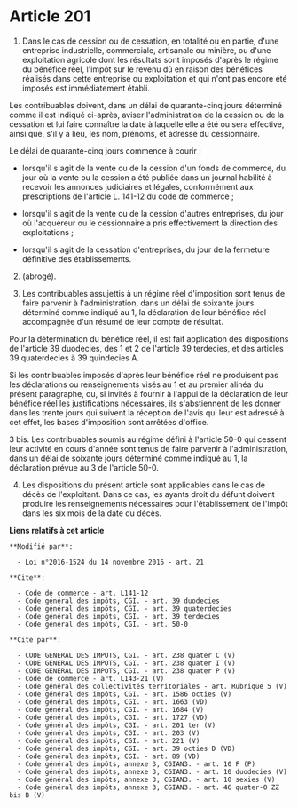 # Article 201

1. Dans le cas de cession ou de cessation, en totalité ou en partie, d'une entreprise industrielle, commerciale, artisanale
ou minière, ou d'une exploitation agricole dont les résultats sont imposés d'après le régime du bénéfice réel, l'impôt sur le
revenu dû en raison des bénéfices réalisés dans cette entreprise ou exploitation et qui n'ont pas encore été imposés est
immédiatement établi. 

Les contribuables doivent, dans un délai de quarante-cinq jours déterminé comme il est indiqué ci-après, aviser
l'administration de la cession ou de la cessation et lui faire connaître la date à laquelle elle a été ou sera effective,
ainsi que, s'il y a lieu, les nom, prénoms, et adresse du cessionnaire. 

Le délai de quarante-cinq jours commence à courir :

- lorsqu'il s'agit de la vente ou de la cession d'un fonds de commerce, du jour où la vente ou la cession a été publiée dans
un journal habilité à recevoir les annonces judiciaires et légales, conformément aux prescriptions de l'article L. 141-12 du
code de commerce ;

- lorsqu'il s'agit de la vente ou de la cession d'autres entreprises, du jour où l'acquéreur ou le cessionnaire a pris
effectivement la direction des exploitations ;

- lorsqu'il s'agit de la cessation d'entreprises, du jour de la fermeture définitive des établissements. 

2. (abrogé). 

3. Les contribuables assujettis à un régime réel d'imposition sont tenus de faire parvenir à l'administration, dans un délai
de soixante jours déterminé comme indiqué au 1, la déclaration de leur bénéfice réel accompagnée d'un résumé de leur compte
de résultat. 

Pour la détermination du bénéfice réel, il est fait application des dispositions de l'article 39 duodecies, des 1 et 2 de
l'article 39 terdecies, et des articles 39 quaterdecies à 39 quindecies A. 

Si les contribuables imposés d'après leur bénéfice réel ne produisent pas les déclarations ou renseignements visés au 1 et au
premier alinéa du présent paragraphe, ou, si invités à fournir à l'appui de la déclaration de leur bénéfice réel les
justifications nécessaires, ils s'abstiennent de les donner dans les trente jours qui suivent la réception de l'avis qui leur
est adressé à cet effet, les bases d'imposition sont arrêtées d'office. 

3 bis. Les contribuables soumis au régime défini à l'article 50-0 qui cessent leur activité en cours d'année sont tenus de
faire parvenir à l'administration, dans un délai de soixante jours déterminé comme indiqué au 1, la déclaration prévue au 3
de l'article 50-0.

4. Les dispositions du présent article sont applicables dans le cas de décès de l'exploitant. Dans ce cas, les ayants droit
du défunt doivent produire les renseignements nécessaires pour l'établissement de l'impôt dans les six mois de la date du
décès.

**Liens relatifs à cet article**

	**Modifié par**:

	  - Loi n°2016-1524 du 14 novembre 2016 - art. 21

	**Cite**:

	  - Code de commerce - art. L141-12
	  - Code général des impôts, CGI. - art. 39 duodecies
	  - Code général des impôts, CGI. - art. 39 quaterdecies
	  - Code général des impôts, CGI. - art. 39 terdecies
	  - Code général des impôts, CGI. - art. 50-0

	**Cité par**:

	  - CODE GENERAL DES IMPOTS, CGI. - art. 238 quater C (V)
	  - CODE GENERAL DES IMPOTS, CGI. - art. 238 quater I (V)
	  - CODE GENERAL DES IMPOTS, CGI. - art. 238 quater P (V)
	  - Code de commerce - art. L143-21 (V)
	  - Code général des collectivités territoriales - art. Rubrique 5 (V)
	  - Code général des impôts, CGI. - art. 1586 octies (V)
	  - Code général des impôts, CGI. - art. 1663 (VD)
	  - Code général des impôts, CGI. - art. 1684 (V)
	  - Code général des impôts, CGI. - art. 1727 (VD)
	  - Code général des impôts, CGI. - art. 201 ter (V)
	  - Code général des impôts, CGI. - art. 203 (V)
	  - Code général des impôts, CGI. - art. 221 (V)
	  - Code général des impôts, CGI. - art. 39 octies D (VD)
	  - Code général des impôts, CGI. - art. 89 (VD)
	  - Code général des impôts, annexe 3, CGIAN3. - art. 10 F (P)
	  - Code général des impôts, annexe 3, CGIAN3. - art. 10 duodecies (V)
	  - Code général des impôts, annexe 3, CGIAN3. - art. 10 sexies (V)
	  - Code général des impôts, annexe 3, CGIAN3. - art. 46 quater-0 ZZ bis B (V)
